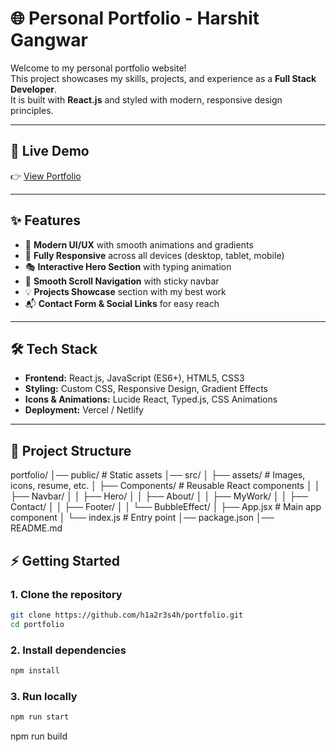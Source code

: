 # 🌐 Personal Portfolio - Harshit Gangwar

Welcome to my personal portfolio website!  
This project showcases my skills, projects, and experience as a **Full Stack Developer**.  
It is built with **React.js** and styled with modern, responsive design principles.  

---

## 🚀 Live Demo  
👉 [View Portfolio](https://portfolio-vsas.vercel.app/)  

---

## ✨ Features  
- 🎨 **Modern UI/UX** with smooth animations and gradients  
- 📱 **Fully Responsive** across all devices (desktop, tablet, mobile)  
- 🎭 **Interactive Hero Section** with typing animation  
- 🔗 **Smooth Scroll Navigation** with sticky navbar  
- 💡 **Projects Showcase** section with my best work  
- 📬 **Contact Form & Social Links** for easy reach  

---

## 🛠️ Tech Stack  
- **Frontend:** React.js, JavaScript (ES6+), HTML5, CSS3  
- **Styling:** Custom CSS, Responsive Design, Gradient Effects  
- **Icons & Animations:** Lucide React, Typed.js, CSS Animations  
- **Deployment:** Vercel / Netlify  

---

## 📂 Project Structure  
portfolio/
│── public/ # Static assets
│── src/
│ ├── assets/ # Images, icons, resume, etc.
│ ├── Components/ # Reusable React components
│ │ ├── Navbar/
│ │ ├── Hero/
│ │ ├── About/
│ │ ├── MyWork/
│ │ ├── Contact/
│ │ ├── Footer/
│ │ └── BubbleEffect/
│ ├── App.jsx # Main app component
│ └── index.js # Entry point
│── package.json
│── README.md


## ⚡ Getting Started  

### 1. Clone the repository  
```bash
git clone https://github.com/h1a2r3s4h/portfolio.git
cd portfolio
```

### 2. Install dependencies
```bash
npm install
```
### 3. Run locally
```bash
npm run start
```

npm run build

